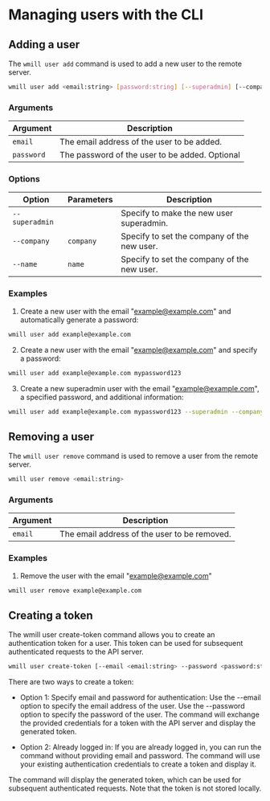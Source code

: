 # Managing users with the CLI

## Adding a user

The `wmill user add` command is used to add a new user to the remote server.

```bash
wmill user add <email:string> [password:string] [--superadmin] [--company <company:string>] [--name <name:string>]
```

### Arguments

| Argument   | Description                                    |
| ---------- | ---------------------------------------------- |
| `email`    | The email address of the user to be added.     |
| `password` | The password of the user to be added. Optional |

### Options

| Option         | Parameters | Description                                 |
| -------------- | ---------- | ------------------------------------------- |
| `--superadmin` |            | Specify to make the new user superadmin.    |
| `--company`    | `company`  | Specify to set the company of the new user. |
| `--name`       | `name`     | Specify to set the company of the new user. |

### Examples

1. Create a new user with the email "example@example.com" and automatically generate a password:

```bash
wmill user add example@example.com
```

2. Create a new user with the email "example@example.com" and specify a password:

```bash
wmill user add example@example.com mypassword123
```

3. Create a new superadmin user with the email "example@example.com", a specified password, and additional information:

```bash
wmill user add example@example.com mypassword123 --superadmin --company "Acme Inc." --name "John Doe"
```

## Removing a user

The `wmill user remove` command is used to remove a user from the remote server.

```bash
wmill user remove <email:string>
```

### Arguments

| Argument | Description                                  |
| -------- | -------------------------------------------- |
| `email`  | The email address of the user to be removed. |

### Examples

1. Remove the user with the email "example@example.com"

```bash
wmill user remove example@example.com
```

## Creating a token

The wmill user create-token command allows you to create an authentication token for a user. This token can be used for subsequent authenticated requests to the API server.

```bash
wmill user create-token [--email <email:string> --password <password:string>]
```

There are two ways to create a token:

- Option 1: Specify email and password for authentication:
  Use the --email option to specify the email address of the user.
  Use the --password option to specify the password of the user.
  The command will exchange the provided credentials for a token with the API server and display the generated token.

- Option 2: Already logged in:
  If you are already logged in, you can run the command without providing email and password.
  The command will use your existing authentication credentials to create a token and display it.

The command will display the generated token, which can be used for subsequent authenticated requests. Note that the token is not stored locally.

